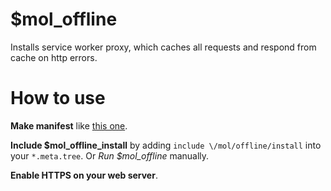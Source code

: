 # $mol_offline

Installs service worker proxy, which caches all requests and respond from cache on http errors.

# How to use

**Make manifest** like [this one](../app/docs/manifest.json).

**Include $mol_offline_install** by adding `include \/mol/offline/install` into your `*.meta.tree`. Or *Run $mol_offline* manually.

**Enable HTTPS on your web server**.
